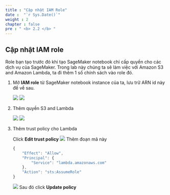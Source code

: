 ```yaml
---
title : "Cập nhật IAM Role"
date :  "`r Sys.Date()`" 
weight : 2 
chapter : false
pre : " <b> 2.2 </b> "
---
```


## Cập nhật IAM role

Role bạn tạo trước đó khi tạo SageMaker notebook chỉ cấp quyền cho các dịch vụ của SageMaker. Trong lab này chúng ta sẽ làm việc với Amazon S3 and Amazon Lambda, ta đi thêm 1 số chính sách vào role đó.

1. Mở **IAM role** từ SageMaker notebook instance của ta, lưu trữ ARN id này để về sau.
    
    ![](../../images/lambda/014-runpredict.png)
    ![](../../images/lambda/015.png)

2. Thêm quyền S3 and Lambda
    
    ![](../../images/lambda/003.png)
    ![](../../images/lambda/002.png)

3. Thêm trust policy cho Lambda
    
    
    Click **Edit trust policy**
    ![](../../images/lambda/006.png)
    Thêm đoạn mã này
    ```jsx
    {
        "Effect": "Allow",
        "Principal": {
            "Service": "lambda.amazonaws.com"
        },
        "Action": "sts:AssumeRole"
    }
    ```
    ![](../../images/lambda/008.png)
    Sau đó click **Update policy**